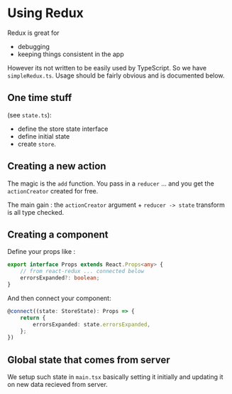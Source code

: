 # Using Redux

Redux is great for
* debugging
* keeping things consistent in the app

However its not written to be easily used by TypeScript. So we have `simpleRedux.ts`. Usage should be fairly obvious and is documented below.

## One time stuff

(see `state.ts`):

* define the store state interface
* define initial state
* create `store`.

## Creating a new action
The magic is the `add` function. You pass in a `reducer` ... and you get the `actionCreator` created for free.

The main gain : the `actionCreator` argument + `reducer -> state` transform is all type checked.

## Creating a component
Define your props like :
```ts
export interface Props extends React.Props<any> {
    // from react-redux ... connected below
    errorsExpanded?: boolean;
}
```
And then connect your component:
```ts
@connect((state: StoreState): Props => {
    return {
        errorsExpanded: state.errorsExpanded,
    };
})
```

## Global state that comes from server
We setup such state in `main.tsx` basically setting it initially and updating it on new data recieved from server.

